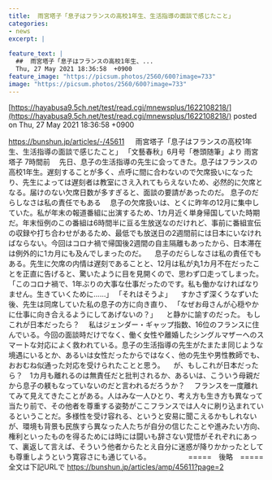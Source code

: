 ```yaml
---
title:  雨宮塔子「息子はフランスの高校1年生、生活指導の面談で感じたこと」  
categories:
- news
excerpt: |
  
feature_text: |
  ##  雨宮塔子「息子はフランスの高校1年生、...
  Thu, 27 May 2021 18:36:58  +0900
feature_image: "https://picsum.photos/2560/600?image=733"
image: "https://picsum.photos/2560/600?image=733"
---
```


[https://hayabusa9.5ch.net/test/read.cgi/mnewsplus/1622108218/](https://hayabusa9.5ch.net/test/read.cgi/mnewsplus/1622108218/)
posted on Thu, 27 May 2021 18:36:58  +0900

<!--more-->

https://bunshun.jp/articles/-/45611 　 雨宮塔子「息子はフランスの高校1年生、生活指導の面談で感じたこと」 「文藝春秋」6月号「巻頭随筆」より 雨宮 塔子 7時間前 　先日、息子の生活指導の先生に会ってきた。息子はフランスの高校1年生。遅刻することが多く、点呼に間に合わないので欠席扱いになったり、先生によっては遅刻者は教室にさえ入れてもらえないため、必然的に欠席となる。届けのない欠席日数が多すぎると、面談の要請があったのだ。 息子のだらしなさは私の責任でもある 　息子の欠席扱いは、とくに昨年の12月に集中していた。私が年末の報道番組に出演するため、1カ月近く単身帰国していた時期だ。年末恒例のこの番組は6時間半に亘る生放送なのだけれど、事前に番組宣伝の収録や打ち合わせがあるため、最低でも放送日の2週間前には日本にいなければならない。今回はコロナ禍で帰国後2週間の自主隔離もあったから、日本滞在は例外的に1カ月にも及んでしまったのだ。 　息子のだらしなさは私の責任でもある。先生に欠席の内情は遅刻であることと、12月は私が丸1カ月不在だったことを正直に告げると、驚いたように目を見開くので、思わず口走ってしまった。 「このコロナ禍で、1年ぶりの大事な仕事だったのです。私も働かなければなりません。生きていくために……」 「それはそうよ」 　すかさず深くうなずいた後、先生は同席していた私の息子の方に向き直り、 「なぜお母さんが心穏やかに仕事に向き合えるようにしてあげないの？」 　と静かに諭すのだった。 もしこれが日本だったら？ 　私はジェンダー・ギャップ指数、16位のフランスに住んでいる。今回の面談時だけでなく、働く女性や離婚したシングルマザーへのスマートな対応によく救われている。息子の生活指導の先生がたまたま同じような境遇にいるとか、あるいは女性だったからではなく、他の先生や男性教師でも、おおむね似通った対応を受けられたことと思う。 　が、もしこれが日本だったら？　1カ月も離れるのは無責任だと批判されるか、あるいは、こういう母親だから息子の躾もなっていないのだと言われるだろうか？ 　フランスを一度離れてみて見えてきたことがある。人はみな一人ひとり、考え方も生き方も異なって当たり前で、その他者を尊重する姿勢がここフランスでは人々に刷り込まれているということだ。多様性を受け容れる、というと安易に聞こえるかもしれないが、環境も背景も民族すら異なった人たちが自分の信じたことや進みたい方向、権利といったものを得るためには時には闘いも辞さない覚悟がそれぞれにあって、裏返して言えば、そういう他者からたとえ自分に迷惑が降りかかったとしても尊重しようという寛容さにも通じている。 　　　　　=====　後略　===== 全文は下記URLで https://bunshun.jp/articles/amp/45611?page=2
